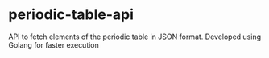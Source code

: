 # periodic-table-api
API to fetch elements of the periodic table in JSON format. Developed using Golang for faster execution 

